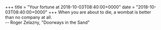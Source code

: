 +++
title = "Your fortune at 2018-10-03T08:40:00+0000"
date = "2018-10-03T08:40:00+0000"
+++
When you are about to die, a wombat is better than no company at all.  
		-- Roger Zelazny, "Doorways in the Sand"  
